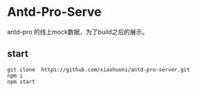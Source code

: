 # Antd-Pro-Serve
antd-pro 的线上mock数据，为了build之后的展示。

## start
```base
git clone  https://github.com/xiaohuoni/antd-pro-server.git
npm i 
npm start
```